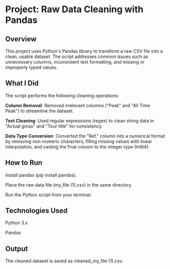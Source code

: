 # Project: Raw Data Cleaning with Pandas

## Overview
This project uses Python's Pandas library to transform a raw CSV file into a clean, usable dataset. The script addresses common issues such as unnecessary columns, inconsistent text formatting, and missing or improperly typed values.

## What I Did
The script performs the following cleaning operations:

**Column Removal**: Removed irrelevant columns ("Peak" and "All Time Peak") to streamline the dataset.

**Text Cleaning**: Used regular expressions (regex) to clean string data in "Actual gross" and "Tour title" for consistency.

**Data Type Conversion**: Converted the "Ref." column into a numerical format by removing non-numeric characters, filling missing values with linear interpolation, and casting the final column to the integer type (Int64).

## How to Run
Install pandas (pip install pandas).

Place the raw data file (my_file (1).csv) in the same directory.

Run the Python script from your terminal.

## Technologies Used
Python 3.x

Pandas

## Output
The cleaned dataset is saved as cleaned_my_file (1).csv.
